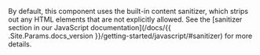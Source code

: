 By default, this component uses the built-in content sanitizer, which strips out any HTML elements that are not
explicitly allowed. See the [sanitizer section in our JavaScript documentation](/docs/{{ .Site.Params.docs_version
}}/getting-started/javascript/#sanitizer) for more details.
